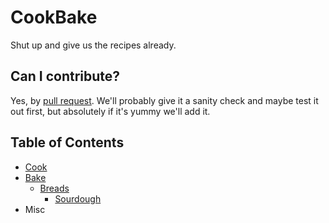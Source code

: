 # CookBake

Shut up and give us the recipes already.

## Can I contribute?

Yes, by [pull request](https://github.com/troytop/cookbake). We'll probably
give it a sanity check and maybe test it out first, but absolutely if it's
yummy we'll add it.

## Table of Contents
* [Cook](cook/)
* [Bake](bake/)
    * [Breads](bake/breads)
        * [Sourdough](bake/breads/sourdough)
* Misc